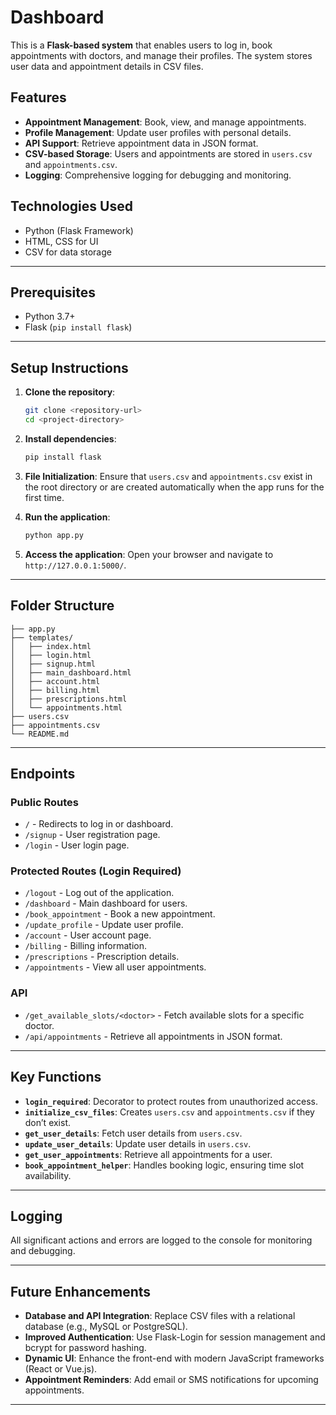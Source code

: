 
# Dashboard

This is a **Flask-based system** that enables users to log in, book appointments with doctors, and manage their profiles. The system stores user data and appointment details in CSV files.

## Features

- **Appointment Management**: Book, view, and manage appointments.
- **Profile Management**: Update user profiles with personal details.
- **API Support**: Retrieve appointment data in JSON format.
- **CSV-based Storage**: Users and appointments are stored in `users.csv` and `appointments.csv`.
- **Logging**: Comprehensive logging for debugging and monitoring.

## Technologies Used

- Python (Flask Framework)
- HTML, CSS for UI
- CSV for data storage

---

## Prerequisites

- Python 3.7+
- Flask (`pip install flask`)

---

## Setup Instructions

1. **Clone the repository**:
   ```bash
   git clone <repository-url>
   cd <project-directory>
   ```

2. **Install dependencies**:
   ```bash
   pip install flask
   ```

3. **File Initialization**:
   Ensure that `users.csv` and `appointments.csv` exist in the root directory or are created automatically when the app runs for the first time.

4. **Run the application**:
   ```bash
   python app.py
   ```

5. **Access the application**:
   Open your browser and navigate to `http://127.0.0.1:5000/`.

---

## Folder Structure

```
├── app.py                
├── templates/            
│   ├── index.html
│   ├── login.html
│   ├── signup.html
│   ├── main_dashboard.html
│   ├── account.html
│   ├── billing.html
│   ├── prescriptions.html
│   └── appointments.html
├── users.csv            
├── appointments.csv     
└── README.md             
```

---

## Endpoints

### Public Routes
- `/` - Redirects to log in or dashboard.
- `/signup` - User registration page.
- `/login` - User login page.

### Protected Routes (Login Required)
- `/logout` - Log out of the application.
- `/dashboard` - Main dashboard for users.
- `/book_appointment` - Book a new appointment.
- `/update_profile` - Update user profile.
- `/account` - User account page.
- `/billing` - Billing information.
- `/prescriptions` - Prescription details.
- `/appointments` - View all user appointments.

### API
- `/get_available_slots/<doctor>` - Fetch available slots for a specific doctor.
- `/api/appointments` - Retrieve all appointments in JSON format.

---

## Key Functions

- **`login_required`**: Decorator to protect routes from unauthorized access.
- **`initialize_csv_files`**: Creates `users.csv` and `appointments.csv` if they don’t exist.
- **`get_user_details`**: Fetch user details from `users.csv`.
- **`update_user_details`**: Update user details in `users.csv`.
- **`get_user_appointments`**: Retrieve all appointments for a user.
- **`book_appointment_helper`**: Handles booking logic, ensuring time slot availability.

---

## Logging

All significant actions and errors are logged to the console for monitoring and debugging.

---

## Future Enhancements

- **Database and API Integration**: Replace CSV files with a relational database (e.g., MySQL or PostgreSQL).
- **Improved Authentication**: Use Flask-Login for session management and bcrypt for password hashing.
- **Dynamic UI**: Enhance the front-end with modern JavaScript frameworks (React or Vue.js).
- **Appointment Reminders**: Add email or SMS notifications for upcoming appointments.

---
